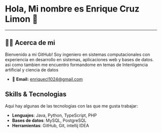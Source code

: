 # Hola, Mi nombre es Enrique Cruz Limon 👋

---

## 🧑‍💻 Acerca de mi

 Bienvenido a mi GitHub! Soy ingeniero en sistemas computacionales con experiencia en desarrollo en sistemas, aplicaciones web y bases de datos. asi como tambien me encuentro formandome en temas de Intenligencia artificial y ciencia de datos
 
- 📧 **Email:** [enriquecl1024@gmail.com](mailto:enriquecl1024@gmail.com)

## Skills & Tecnologias

Aqui hay algunas de las tecnologias con las que me gusta trabajar:

- **Lenguajes**: Java, Python, TypeScript, PHP
- **Bases de datos**: MySQL, PostgreSQL
- **Herramientas**: GitHub, Git, intellij IDEA

